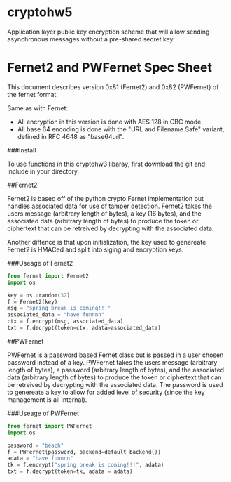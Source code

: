 # cryptohw5
Application layer public key encryption scheme that will allow sending asynchronous messages without a pre-shared secret key. 

# Fernet2 and PWFernet Spec Sheet

This document describes version 0x81 (Fernet2) and 0x82 (PWFernet) of the fernet format.

Same as with Fernet:

- All encryption in this version is done with AES 128 in CBC mode.
- All base 64 encoding is done with the "URL and Filename Safe" variant, defined in RFC 4648 as "base64url".

###Install

To use functions in this cryptohw3 libaray, first download the git and include in your directory.

##Fernet2 

Fernet2 is based off of the python crypto Fernet implementation but handles associated data for use of tamper detection. Fernet2 takes the users message (arbitrary length of bytes), a key (16 bytes), and the associated data (arbitrary length of bytes) to produce the token or ciphertext that can be retreived by decrypting with the associated data. 

Another diffence is that upon initialization, the key used to genereate Fernet2 is HMACed and split into siging and encryption keys. 


###Useage of Fernet2
 
```python
from fernet import Fernet2
import os

key = os.urandom(32)
f = Fernet2(key)
msg = "spring break is coming!!!"
associated_data = "have funnnn"
ctx = f.encrypt(msg, associated_data)
txt = f.decrypt(token=ctx, adata=associated_data)
```

##PWFernet

PWFernet is a password based Fernet class but is passed in a user chosen password instead of a key. PWFernet takes the users message (arbitrary length of bytes), a password (arbitrary length of bytes),  and the associated data (arbitrary length of bytes) to produce the token or ciphertext that can be retreived by decrypting with the associated data. The password is used to genereate a key to allow for added level of security (since the key management is all internal).

###Useage of PWFernet
 
```python
from fernet import PWFernet
import os

password = "beach"
f = PWFernet(password, backend=default_backend())
adata = "have funnnn"
tk = f.encrypt("spring break is coming!!!", adata)
txt = f.decrypt(token=tk, adata = adata)
```
